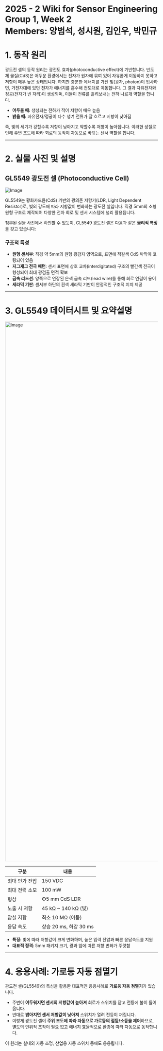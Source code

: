 # 2025 - 2 Wiki for Sensor Engineering Group 1, Week 2 <br/> Members: 양범석, 성시원, 김인우, 박민규
# 1. 동작 원리

광도전 셀의 동작 원리는 광전도 효과(photoconductive effect)에 기반합니다. 반도체 물질(CdS)은 어두운 환경에서는 전자가 원자에 묶여 있어 자유롭게 이동하지 못하고 저항이 매우 높은 상태입니다. 하지만 충분한 에너지를 가진 빛(광자, photon)이 입사하면, 가전자대에 있던 전자가 에너지를 흡수해 전도대로 이동합니다. 그 결과 자유전자와 정공(전자가 빈 자리)이 생성되며, 이들이 전류를 흘려보내는 전하 나르개 역할을 합니다.

- **어두울 때:** 생성되는 전하가 적어 저항이 매우 높음  
- **밝을 때:** 자유전자/정공이 다수 생겨 전류가 잘 흐르고 저항이 낮아짐

즉, 빛의 세기가 강할수록 저항이 낮아지고 약할수록 저항이 높아집니다. 이러한 성질로 인해 주변 조도에 따라 회로의 동작이 자동으로 바뀌는 센서 역할을 합니다.

---

# 2. 실물 사진 및 설명
## GL5549 광도전 셀 (Photoconductive Cell)
![Image](https://github.com/user-attachments/assets/b4e29044-d471-4e65-830a-e127b73b58b4)

GL5549는 황화카드뮴(CdS) 기반의 광의존 저항기(LDR, Light Dependent Resistor)로, 빛의 강도에 따라 저항값이 변화하는 광도전 셀입니다. 직경 5mm의 소형 원형 구조로 제작되어 다양한 전자 회로 및 센서 시스템에 널리 활용됩니다.

첨부된 실물 사진에서 확인할 수 있듯이, GL5549 광도전 셀은 다음과 같은 **물리적 특징**을 갖고 있습니다:

### 구조적 특성
- **원형 센서부**: 직경 약 5mm의 원형 광감지 영역으로, 표면에 적갈색 CdS 박막이 코팅되어 있음
- **지그재그 전극 패턴**: 센서 표면에 상호 교차(interdigitated) 구조의 빨간색 전극이 형성되어 최대 광검출 면적 확보
- **금속 리드선**: 양쪽으로 연장된 은색 금속 리드(lead wire)를 통해 회로 연결이 용이
- **세라믹 기판**: 센서부 하단의 흰색 세라믹 기판이 안정적인 구조적 지지 제공

---

# 3. GL5549 데이터시트 및 요약설명
<img width="1251" height="1775" alt="Image" src="https://github.com/user-attachments/assets/0b9a9761-2199-4e1c-b191-9ad7f2b36ff3" />


| 구분                | 내용                  |
|---------------------|----------------------|
| 최대 인가 전압      | 150 VDC              |
| 최대 전력 소모      | 100 mW               |
| 형상                | Φ5 mm CdS LDR        |
| 노출 시 저항        | 45 kΩ ~ 140 kΩ (빛)  |
| 암실 저항           | 최소 10 MΩ (어둠)     |
| 응답 속도           | 상승 20 ms, 하강 30 ms|

- **특징**: 빛에 따라 저항값이 크게 변화하며, 높은 입력 전압과 빠른 응답속도를 지원
- **대표적 정격**: 5mm 패키지 크기, 광과 암에 따른 저항 변화가 뚜렷함

---

# 4. 응용사례: 가로등 자동 점멸기

광도전 셀(GL5549)의 특성을 활용한 대표적인 응용사례로 **가로등 자동 점멸기**가 있습니다.

- 주변이 **어두워지면 센서의 저항값이 높아져** 회로가 스위치를 닫고 전등에 불이 들어옵니다.
- 반대로 **밝아지면 센서 저항값이 낮아져** 스위치가 열려 전등이 꺼집니다.
- 이렇게 광도전 셀이 **주위 조도에 따라 자동으로 가로등의 점등/소등을 제어**하므로, 별도의 인위적 조작이 필요 없고 에너지 효율적으로 환경에 따라 자동으로 동작합니다.

이 원리는 실내외 자동 조명, 산업용 자동 스위치 등에도 응용됩니다.
